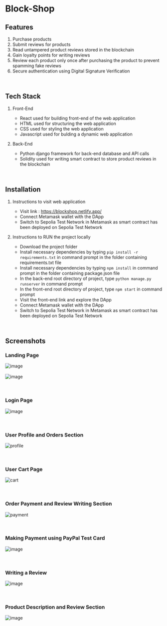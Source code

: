 # Block-Shop
## Features
1. Purchase products
2. Submit reviews for products
3. Read untampered product reviews stored in the blockchain
4. Gain loyalty points for writing reviews 
5. Review each product only once after purchasing the product to prevent spamming fake reviews
6. Secure authentication using Digital Signature Verification
<br>

## Tech Stack
1. Front-End 
    * React used for building front-end of the web application
    * HTML used for structuring the web application
    * CSS used for styling the web application
    * Javascript used for bulding a dynamic web application
    
2. Back-End
    * Python django framework for back-end database and API calls
    * Solidity used for writing smart contract to store product reviews in the blockchain
<br>

## Installation
1. Instructions to visit web application
   * Visit link : https://blockshop.netlify.app/
   * Connect Metamask wallet with the DApp
   * Switch to Sepolia Test Network in Metamask as smart contract has been deployed on Sepolia Test Network

2. Instructions to RUN the project locally
   * Download the project folder
   * Install necessary dependencies by typing `pip install -r requirements.txt` in command prompt in the folder containing requirements.txt file
   * Install necessary dependencies by typing `npm install` in command prompt in the folder containing package.json file
   * In the back-end root directory of project, type `python manage.py runserver` in command prompt
   * In the front-end root directory of project, type `npm start` in command prompt
   * Visit the front-end link and explore the DApp
   * Connect Metamask wallet with the DApp
   * Switch to Sepolia Test Network in Metamask as smart contract has been deployed on Sepolia Test Network
<br>

## Screenshots

### Landing Page
![image](https://github.com/shobhitmir/Block-Shop/assets/73059947/d8eb2f16-7954-4c0e-bd89-ecde54404c5f)
<br>
<br>
![image](https://github.com/shobhitmir/Block-Shop/assets/73059947/5bb3fa63-4dc2-4423-b882-fb976570ca28)
<br>
<br>
<br>


### Login Page
![image](https://github.com/shobhitmir/Block-Shop/assets/73059947/74af38dd-d125-4d95-93a4-0fa5d5a7596a)
<br>
<br>
<br>



### User Profile and Orders Section
![profile](https://user-images.githubusercontent.com/73059947/148222479-25b0d1e7-c860-4bdc-a073-03ef06f436c2.png)
<br>
<br>
<br>


### User Cart Page
![cart](https://user-images.githubusercontent.com/73059947/148222829-004ada5f-12d6-40e4-9dc8-bd6a39b6369f.png)
<br>
<br>
<br>


### Order Payment and Review Writing Section
![payment](https://user-images.githubusercontent.com/73059947/148222560-4fa69fcd-7135-4276-b2a0-6927953d9074.png)
<br>
<br>
<br>


### Making Payment using PayPal Test Card
![image](https://github.com/shobhitmir/Block-Shop/assets/73059947/3a0a1831-4675-4c84-9d26-5466f97861b4)
<br>
<br>
<br>

### Writing a Review
![image](https://github.com/shobhitmir/Block-Shop/assets/73059947/5eb9120a-3b55-4da9-ac7d-4985212020c6)
<br>
<br>
<br>


### Product Description and Review Section 
![image](https://github.com/shobhitmir/Block-Shop/assets/73059947/6acf1056-e723-48b6-b540-206a9639674f)
